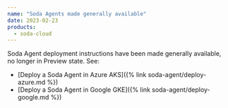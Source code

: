 ```yaml
---
name: "Soda Agents made generally available"
date: 2023-02-23
products:
  - soda-cloud
---
```


Soda Agent deployment instructions have been made generally available, no longer in Preview state. See:
* [Deploy a Soda Agent in Azure AKS]({% link soda-agent/deploy-azure.md %})
* [Deploy a Soda Agent in Google GKE]({% link soda-agent/deploy-google.md %})